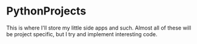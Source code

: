 # PythonProjects
This is where I'll store my little side apps and such.
Almost all of these will be project specific, but I try and implement interesting code.
